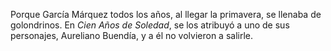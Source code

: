 Porque García Márquez todos los años, al llegar la primavera, se llenaba de golondrinos. En *Cien Años de Soledad*, se los atribuyó a uno de sus personajes, Aureliano Buendía, y a él no volvieron a salirle.
